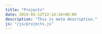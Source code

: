 ```yaml
---
title: "Projects"
date: 2019-05-12T12:14:34+06:00
description: "This is meta description."
js: "/js/projects.js"
---
```

